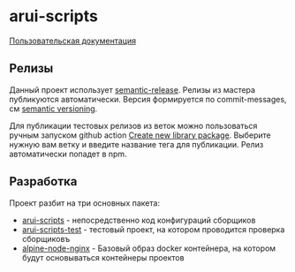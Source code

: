 arui-scripts
===

[Пользовательская документация](./packages/arui-scripts/README.md)

## Релизы
Данный проект использует [semantic-release](https://semantic-release.gitbook.io/semantic-release/).
Релизы из мастера публикуются автоматически. Версия формируется по commit-messages, см [semantic versioning](https://semver.org/).

Для публикации тестовых релизов из веток можно пользоваться ручным запуском
github action [Create new library package](https://github.com/alfa-laboratory/arui-scripts/actions?query=workflow%3A%22Create+new+library+package%22).
Выберите нужную вам ветку и введите название тега для публикации. Релиз автоматически попадет в npm.

## Разработка
Проект разбит на три основных пакета:

- [arui-scripts](./packages/arui-scripts/) - непосредственно код конфигураций сборщиков
- [arui-scripts-test](./packages/arui-scripts-test/) - тестовый проект, на котором проводится проверка сборщиковъ
- [alpine-node-nginx](./packages/alpine-node-nginx/) - Базовый образ docker контейнера, на котором будут основываться контейнеры проектов

